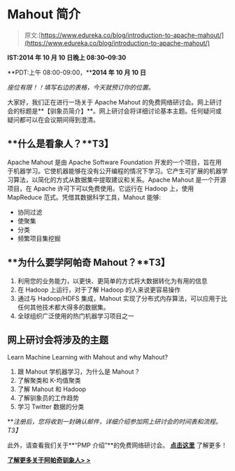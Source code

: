 # Mahout 简介

> 原文:[https://www.edureka.co/blog/introduction-to-apache-mahout/](https://www.edureka.co/blog/introduction-to-apache-mahout/)

**IST:2014 年 10 月 10 日晚上 08:30–09:30**

**PDT:上午 08:00-09:00，****2014 年 10 月 10 日**

*座位有限！！填写右边的表格，今天就预订你的位置。*

大家好，我们正在进行一场关于 Apache Mahout 的免费网络研讨会。网上研讨会的标题是**【驯象员简介】**。网上研讨会将详细讨论基本主题。任何疑问或疑问都可以在会议期间得到澄清。

## **什么是看象人？**T3】

Apache Mahout 是由 Apache Software Foundation 开发的一个项目，旨在用于机器学习。它使机器能够在没有公开编程的情况下学习。它产生可扩展的机器学习算法，以简化的方式从数据集中提取建议和关系。Apache Mahout 是一个开源项目，在 Apache 许可下可以免费使用。它运行在 Hadoop 上，使用 MapReduce 范式。凭借其数据科学工具，Mahout 能够:

*   协同过滤
*   使聚集
*   分类
*   频繁项目集挖掘

## **为什么要学阿帕奇 Mahout？**T3】

1.  利用您的业务能力，以更快、更简单的方式将大数据转化为有用的信息
2.  在 Hadoop 上运行，对于了解 Hadoop 的人来说更容易操作
3.  通过与 Hadoop/HDFS 集成，Mahout 实现了分布式内存算法，可以应用于比任何其他技术都大得多的数据集。
4.  全球组织广泛使用的热门机器学习项目之一

## **网上研讨会将涉及的主题**

Learn Machine Learning with Mahout and why Mahout?

1.  跟 Mahout 学机器学习，为什么是 Mahout？
2.  了解聚类和 K-均值聚类
3.  了解 Mahout 和 Hadoop
4.  了解驯象员的工作趋势
5.  学习 Twitter 数据的分类

***注册后，您将收到一封确认邮件，详细介绍参加网上研讨会的时间表和流程。*T3】**

此外，请查看我们关于**“PMP 介绍”**的免费网络研讨会。 **[点击这里](https://www.edureka.co/blog/videos/introduction-to-pmp-webinar/ "Free Webinar Introduction to PMP")** 了解更多！

**[了解更多关于阿帕奇驯象人> >](https://www.edureka.co/mahout-self-paced "Apache Mahout Training")**